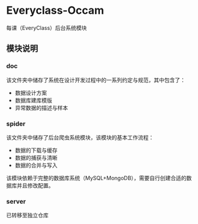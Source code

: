 # Everyclass-Occam

每课（EveryClass）后台系统模块

## 模块说明

### doc

该文件夹中储存了系统在设计开发过程中的一系列约定与规范，其中包含了：

* 数据设计方案
* 数据库建库模版
* 异常数据的描述与样本

### spider

该文件夹中储存了后台爬虫系统模块，该模块的基本工作流程：

* 数据的下载与缓存
* 数据的捕获与清晰
* 数据的合并与写入

该模块依赖于完整的数据库系统（MySQL+MongoDB），需要自行创建合适的数据库并且修改配置。

### server

已转移至独立仓库
